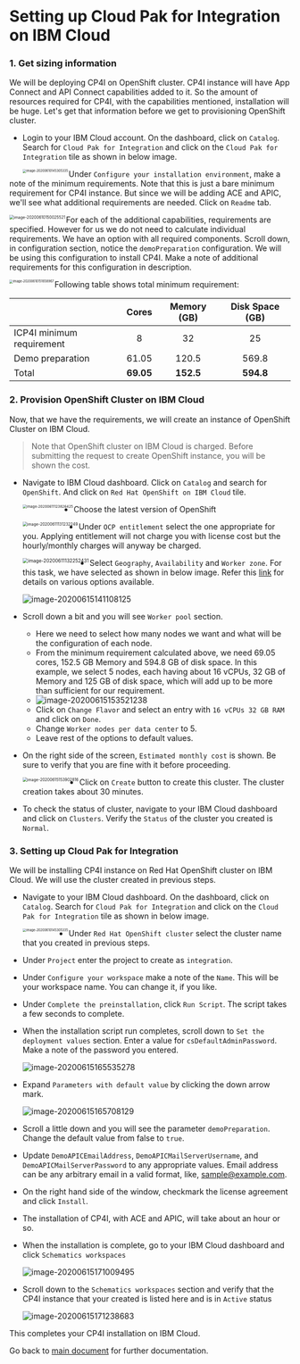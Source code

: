 # Setting up Cloud Pak for Integration on IBM Cloud
### 1. Get sizing information

We will be deploying CP4I on OpenShift cluster. CP4I instance will have App Connect and API Connect capabilities added to it. So the amount of resources required for CP4I, with the capabilities mentioned, installation will be huge. Let's get that information before we get to provisioning OpenShift cluster.

- Login to your IBM Cloud account. On the dashboard, click on `Catalog`. Search for `Cloud Pak for Integration` and click on the `Cloud Pak for Integration` tile as shown in below image.

  <img src="./images/image-20200610145305335.png" alt="image-20200610145305335" style="zoom:40%;" align="left"/>

Under `Configure your installation environment`, make a note of the minimum requirements. Note that this is just a bare minimum requirement for CP4I instance. But since we will be adding ACE and APIC, we'll see what additional requirements are needed. Click on `Readme` tab.

<img src="./images/image-20200610150025521.png" alt="image-20200610150025521" style="zoom:50%;" align="left"/>





For each of the additional capabilities, requirements are specified. However for us we do not need to calculate individual requirements. We have an option with all required components. Scroll down, in configuration section, notice the `demoPreparation` configuration. We will be using this configuration to install CP4I. Make a note of additional requirements for this configuration in description. 

<img src="./images/image-20200610151658967.png" alt="image-20200610151658967" style="zoom:40%;" align="left" />



Following table shows total minimum requirement:

|                          |  Cores  |Memory (GB)|Disk Space (GB) |
| -------------------------|:-------:|:---------:|:-------------: |
| ICP4I minimum requirement|    8    |    32     |      25        |
| Demo preparation         |  61.05  |   120.5   |     569.8      |
| Total                    |**69.05**| **152.5** |   **594.8**    |



### 2. Provision OpenShift Cluster on IBM Cloud

Now, that we have the requirements, we will create an instance of OpenShift Cluster on IBM Cloud. 

> Note that OpenShift cluster on IBM Cloud is charged. Before submitting the request to create OpenShift instance, you will be shown the cost. 

- Navigate to IBM Cloud dashboard. Click on `Catalog` and search for `OpenShift`. And click on `Red Hat OpenShift on IBM Cloud` tile.

  <img src="./images/image-20200611123826425.png" alt="image-20200611123826425" style="zoom:45%;" align="left" />

  

- Choose the latest version of OpenShift

  <img src="./images/image-20200611131232249.png" alt="image-20200611131232249" style="zoom:50%;" align="left" />

  

- Under `OCP entitlement` select the one appropriate for you. Applying entitlement will not charge you with license cost but the hourly/monthly charges will anyway be charged.

  <img src="./images/image-20200611132252431.png" alt="image-20200611132252431" style="zoom:60%;" align="left" />

  

- Select `Geography`, `Availability` and `Worker zone`. For this task, we have selected as shown in below image. Refer this [link](https://cloud.ibm.com/docs/containers?topic=containers-planning_worker_nodes) for details on various options available.

  ![image-20200615141108125](./images/image-20200615141108125.png)

  

- Scroll down a bit and you will see `Worker pool` section.

  - Here we need to select how many nodes we want and what will be the configuration of each node.
  - From the minimum requirement calculated above, we need 69.05 cores, 152.5 GB Memory and 594.8 GB of disk space. In this example, we select 5 nodes, each having about 16 vCPUs, 32 GB of Memory and 125 GB of disk space, which will add up to be more than sufficient for our requirement. 
  - ![image-20200615153521238](./images/image-20200615153521238.png)
  - Click on `Change Flavor` and select an entry with `16 vCPUs 32 GB RAM` and click on `Done`.
  - Change `Worker nodes per data center` to 5.
  - Leave rest of the options to default values.

- On the right side of the screen, `Estimated monthly cost` is shown. Be sure to verify that you are fine with it before proceeding.

  <img src="./images/image-20200615153902816.png" alt="image-20200615153902816" style="zoom:50%;" align="left" />

- Click on `Create` button to create this cluster. The cluster creation takes about 30 minutes. 

- To check the status of cluster, navigate to your IBM Cloud dashboard and click on `Clusters`. Verify the `Status` of the cluster you created is `Normal`.

  

### 3. Setting up Cloud Pak for Integration

We will be installing CP4I instance on Red Hat OpenShift cluster on IBM Cloud. We will use the cluster created in previous steps. 

- Navigate to your IBM Cloud dashboard. On the dashboard, click on `Catalog`. Search for `Cloud Pak for Integration` and click on the `Cloud Pak for Integration` tile as shown in below image.

  <img src="./images/image-20200610145305335.png" alt="image-20200610145305335" style="zoom:40%;" align="left"/>

- Under `Red Hat OpenShift cluster` select the cluster name that you created in previous steps.

- Under `Project` enter the project to create as `integration`. 

- Under `Configure your workspace` make a note of the `Name`. This will be your workspace name. You can change it, if you like.

- Under `Complete the preinstallation`, click `Run Script`. The script takes a few seconds to complete.

- When the installation script run completes, scroll down to `Set the deployment values` section. Enter a value for `csDefaultAdminPassword`. Make a note of the password you entered.

  ![image-20200615165535278](./images/image-20200615165535278.png)

- Expand `Parameters with default value` by clicking the down arrow mark.

  ![image-20200615165708129](./images/image-20200615165708129.png)

- Scroll a little down and you will see the parameter `demoPreparation`. Change the default value from false to `true`. 

- Update `DemoAPICEmailAddress`, `DemoAPICMailServerUsername`, and `DemoAPICMailServerPassword` to any appropriate values. Email address can be any arbitrary email in a valid format, like, sample@example.com.

- On the right hand side of the window, checkmark the license agreement and click `Install`. 

- The installation of CP4I, with ACE and APIC, will take about an hour or so. 

- When the installation is complete, go to your IBM Cloud dashboard and click `Schematics workspaces`

  ![image-20200615171009495](./images/image-20200615171009495.png)

- Scroll down to the `Schematics workspaces` section and verify that the CP4I instance that your created is listed here and is in `Active` status

  ![image-20200615171238683](./images/image-20200615171238683.png)



This completes your CP4I installation on IBM Cloud.

Go back to [main document](./Readme.md) for further documentation.

